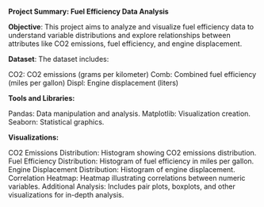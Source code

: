 
**Project Summary: Fuel Efficiency Data Analysis**

**Objective**: This project aims to analyze and visualize fuel efficiency data to understand variable distributions and explore relationships between attributes like CO2 emissions, fuel efficiency, and engine displacement.

**Dataset**: The dataset includes:

CO2: CO2 emissions (grams per kilometer)
Comb: Combined fuel efficiency (miles per gallon)
Displ: Engine displacement (liters)


**Tools and Libraries:**

Pandas: Data manipulation and analysis.
Matplotlib: Visualization creation.
Seaborn: Statistical graphics.

**Visualizations:**

CO2 Emissions Distribution: Histogram showing CO2 emissions distribution.
Fuel Efficiency Distribution: Histogram of fuel efficiency in miles per gallon.
Engine Displacement Distribution: Histogram of engine displacement.
Correlation Heatmap: Heatmap illustrating correlations between numeric variables.
Additional Analysis: Includes pair plots, boxplots, and other visualizations for in-depth analysis.
